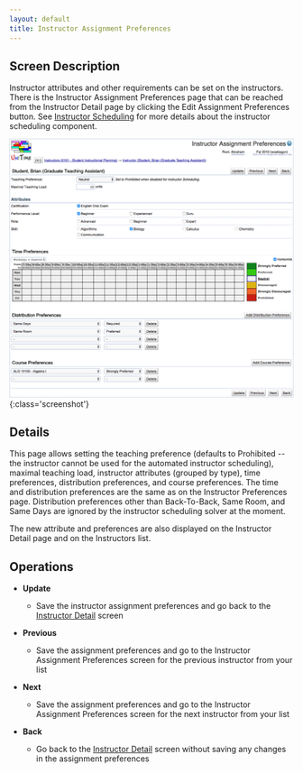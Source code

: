 ```yaml
---
layout: default
title: Instructor Assignment Preferences
---
```



## Screen Description

Instructor attributes and other requirements can be set on the instructors. There is the Instructor Assignment Preferences page that can be reached from the Instructor Detail page by clicking the Edit Assignment Preferences button. See [Instructor Scheduling](instructor-scheduling) for more details about the instructor scheduling component.

![Instructor Assignment Preferences](images/instructor-assignment-preferences-1.png){:class='screenshot'}

## Details

This page allows setting the teaching preference (defaults to Prohibited -- the instructor cannot be used for the automated instructor scheduling), maximal teaching load, instructor attributes (grouped by type), time preferences, distribution preferences, and course preferences. The time and distribution preferences are the same as on the Instructor Preferences page. Distribution preferences other than Back-To-Back, Same Room, and Same Days are ignored by the instructor scheduling solver at the moment.

The new attribute and preferences are also displayed on the Instructor Detail page and on the Instructors list.

## Operations

* **Update**
	* Save the instructor assignment preferences and go back to the [Instructor Detail](instructor-detail) screen

* **Previous**
	* Save the assignment preferences and go to the Instructor Assignment Preferences screen for the previous instructor from your list

* **Next** 
	* Save the assignment preferences and go to the Instructor Assignment Preferences screen for the next instructor from your list

* **Back**
	* Go back to the [Instructor Detail](instructor-detail) screen without saving any changes in the assignment preferences
